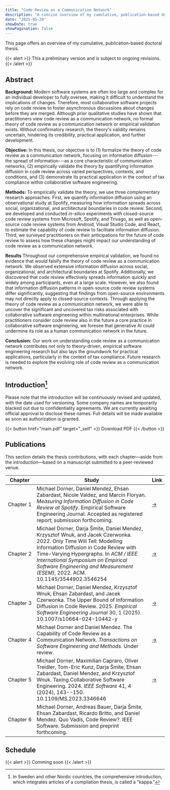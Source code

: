 ```yaml
---
title: "Code Review as a Communication Network"
description: "A concise overview of my cumulative, publication-based doctoral thesis on code review as a communication network"
date: "2025-05-20"
showDate: true
showPagination: false
---
```


This page offers an overview of my cumulative, publication-based doctoral thesis.

{{< alert >}}
This a preliminary version and is subject to ongoing revisions.
{{< /alert >}}

## Abstract

**Background:** Modern software systems are often too large and complex for an individual developer to fully oversee, making it difficult to understand the implications of changes. Therefore, most collaborative software projects rely on code review to foster asynchronous discussions about changes before they are merged. Although prior qualitative studies have shown that practitioners view code review as a communication network, no formal theory of code review as a communication network or empirical validation exists. Without confirmatory research, the theory's validity remains uncertain, hindering its credibility, practical application, and further development.

**Objective:** In this thesis, our objective is to (1) formalize the theory of code review as a communication network, focusing on information diffusion---the spread of information---as a core characteristic of communication networks, (2) empirically validate the theory by quantifying information diffusion in code review across varied perspectives, contexts, and conditions, and (3) demonstrate its practical application in the context of tax compliance within collaborative software engineering.

**Methods:** To empirically validate the theory, we use three complementary research approaches. First, we quantify information diffusion using an observational study at Spotify, measuring how information spreads across social, organizational, and architectural boundaries in code review. Second, we developed and conducted *in-silico* experiments with closed-source code review systems from Microsoft, Spotify, and Trivago, as well as open-source code review systems from Android, Visual Studio Code, and React, to estimate the capability of code review to facilitate information diffusion. Third, we surveyed practitioners on their anticipations for the future of code review to assess how these changes might impact our understanding of code review as a communication network.

**Results** Throughout our comprehensive empirical validation, we found no evidence that would falsify the theory of code review as a communication network. We observed extensive information diffusion across social, organizational, and architectural boundaries at Spotify. Additionally, we discovered that code review effectively spreads information quickly and widely among participants, even at a large scale. However, we also found that information diffusion patterns in open-source code review systems differ significantly, suggesting that findings from open-source environments may not directly apply to closed-source contexts. Through applying the theory of code review as a communication network, we were able to uncover the significant and uncovered tax risks associated with collaborative software engineering within multinational enterprises. While practitioners consider code review also in the future a core practice in collaborative software engineering, we foresee that generative AI could undermine its role as a human communication network in the future.

**Conclusion:** Our work on understanding code review as a communication network contributes not only to theory-driven, empirical software engineering research but also lays the groundwork for practical applications, particularly in the context of tax compliance. Future research is needed to explore the evolving role of code review as a communication network.

## Introduction[^1]

[^1]: In Sweden and other Nordic countries, the comprehensive introduction, which integrates articles of a compilation thesis, is called a "kappa."

Please note that the introduction will be continuously revised and updated, with the date used for versioning. Some company names are temporarily blacked out due to confidentiality agreements. We are currently awaiting official approval to disclose these names. Full details will be made available as soon as authorization is granted.

{{< button href="main.pdf" target="_self" >}}
Download PDF
{{< /button >}}

## Publications

This section details the thesis contributions, with each chapter—aside from the introduction—based on a manuscript submitted to a peer-reviewed venue.

| Chapter | Study | Link |
|---|---|---|
| Chapter&nbsp;1 | Michael Dorner, Daniel Mendez, Ehsan Zabardast, Nicole Valdez, and Marcin Floryan. *Measuring Information Diffusion in Code Review at Spotify*. Empirical Software Engineering Journal. Accepted as registered report; submission forthcoming. | <a href="/publications/measuring-information-diffusion-in-code-review-at-spotify/" target="_blank" rel="noopener">→</a> |
| Chapter&nbsp;2 | Michael Dorner, Darja Šmite, Daniel Mendez, Krzysztof Wnuk, and Jacek Czerwonka. 2022. Only Time Will Tell: Modelling Information Diffusion in Code Review with Time-Varying Hypergraphs. In *ACM / IEEE International Symposium on Empirical Software Engineering and Measurement (ESEM)*, 2022. ACM. 10.1145/3544902.3546254 | <a href="/publications/only-time-will-tell/" target="_blank" rel="noopener">→</a> |
| Chapter&nbsp;3 | Michael Dorner, Daniel Mendez, Krzysztof Wnuk, Ehsan Zabardast, and Jacek Czerwonka. The Upper Bound of Information Diffusion in Code Review. 2025. *Empirical Software Engineering Journal* 30, 1 (2025). 10.1007/s10664-024-10442-y | <a href="/publications/upper-bound-of-information-diffusion-in-code-review/" target="_blank" rel="noopener">→</a> |
| Chapter&nbsp;4 | Michael Dorner and Daniel Mendez. The Capability of Code Review as a Communication Network. *Transactions on Software Engineering and Methods*. Under review. | <a href="https://arxiv.org/pdf/2505.13985" target="_blank" rel="noopener">→</a> |
| Chapter&nbsp;5 | Michael Dorner, Maximilian Capraro, Oliver Treidler, Tom-Eric Kunz, Darja Šmite, Ehsan Zabardast, Daniel Mendez, and Krzysztof Wnuk. Taxing Collaborative Software Engineering. 2024. *IEEE Software* 41, 4 (2024), 143--150. 10.1109/MS.2023.3346646 | <a href="/publications/taxing-collaborative-software-engineering/" target="_blank" rel="noopener">→</a> |
| Chapter&nbsp;6 | Michael Dorner, Andreas Bauer, Darja Šmite, Ehsan Zabardast, Ricardo Britto, and Daniel Mendez. Quo Vadis, Code Review?. IEEE Software. Submission and preprint forthcoming. |  |

## Schedule

{{< alert >}}
Comming soon
{{< /alert >}}
